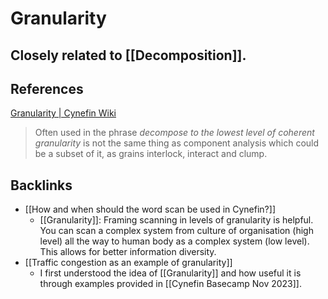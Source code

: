 # Granularity
Closely related to [[Decomposition]].
---
## References
[Granularity | Cynefin Wiki](https://cynefin.io/wiki/Granularity)
> Often used in the phrase *decompose to the lowest level of coherent granularity* is not the same thing as component analysis which could be a subset of it, as grains interlock, interact and clump.

## Backlinks
* [[How and when should the word scan be used in Cynefin?]]
	* [[Granularity]]: Framing scanning in levels of granularity is helpful. You can scan a complex system from culture of organisation (high level) all the way to human body as a complex system (low level). This allows for better information diversity.
* [[Traffic congestion as an example of granularity]]
	* I first understood the idea of [[Granularity]] and how useful it is through examples provided in [[Cynefin Basecamp Nov 2023]].

<!-- #evergreen -->

<!-- {BearID:5D071F00-811F-4644-B5AE-39B3D9BF9902} -->
